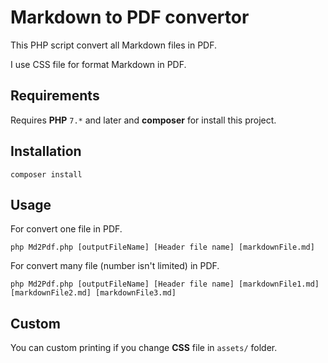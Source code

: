 # Markdown to PDF convertor

This PHP script convert all Markdown files in PDF.

I use CSS file for format Markdown in PDF.

## Requirements

Requires **PHP** `7.*` and later and **composer** for install this project.

## Installation

```
composer install
```

## Usage

For convert one file in PDF.

```
php Md2Pdf.php [outputFileName] [Header file name] [markdownFile.md]
```

For convert many file (number isn't limited) in PDF.

```
php Md2Pdf.php [outputFileName] [Header file name] [markdownFile1.md] [markdownFile2.md] [markdownFile3.md]
```

## Custom

You can custom printing if you change **CSS** file in `assets/` folder.